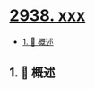 # [2938. xxx](https://github.com/Tdahuyou/TNotes.leetcode/tree/main/notes/2938.%20xxx)

<!-- region:toc -->

- [1. 📝 概述](#1--概述)

<!-- endregion:toc -->

## 1. 📝 概述
